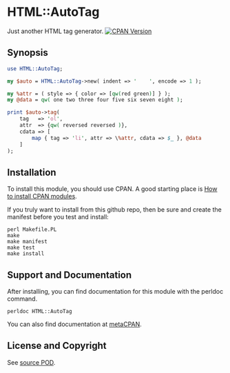 HTML::AutoTag
=============
Just another HTML tag generator. [![CPAN Version](https://badge.fury.io/pl/HTML-AutoTag.svg)](https://metacpan.org/pod/HTML::AutoTag)

Synopsis
--------
```perl
use HTML::AutoTag;

my $auto = HTML::AutoTag->new( indent => '    ', encode => 1 );

my %attr = ( style => { color => [qw(red green)] } );
my @data = qw( one two three four five six seven eight );

print $auto->tag(
    tag   => 'ol', 
    attr  => {qw( reversed reversed )},
    cdata => [
        map { tag => 'li', attr => \%attr, cdata => $_ }, @data
    ]
);
```

Installation
------------
To install this module, you should use CPAN. A good starting
place is [How to install CPAN modules](http://www.cpan.org/modules/INSTALL.html).

If you truly want to install from this github repo, then
be sure and create the manifest before you test and install:
```
perl Makefile.PL
make
make manifest
make test
make install
```

Support and Documentation
-------------------------
After installing, you can find documentation for this module with the
perldoc command.
```
perldoc HTML::AutoTag
```
You can also find documentation at [metaCPAN](https://metacpan.org/pod/HTML::AutoTag).

License and Copyright
---------------------
See [source POD](/lib/HTML/AutoTag.pm).
